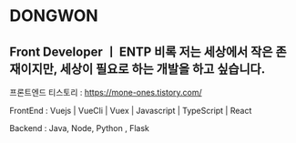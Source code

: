 # DONGWON
 

Front Developer ㅣ ENTP
비록 저는 세상에서 작은 존재이지만, 세상이 필요로 하는 개발을 하고 싶습니다.
---------------------------
  
프론트엔드 티스토리 : https://mone-ones.tistory.com/

FrontEnd : Vuejs | VueCli | Vuex | Javascript | TypeScript | React

Backend : Java, Node, Python , Flask 
